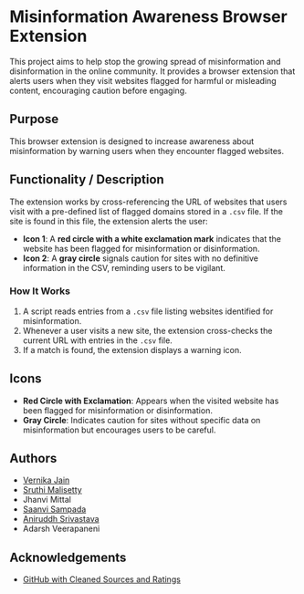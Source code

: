 # Misinformation Awareness Browser Extension

This project aims to help stop the growing spread of misinformation and disinformation in the online community. It provides a browser extension that alerts users when they visit websites flagged for harmful or misleading content, encouraging caution before engaging.

## Purpose
This browser extension is designed to increase awareness about misinformation by warning users when they encounter flagged websites.

## Functionality / Description

The extension works by cross-referencing the URL of websites that users visit with a pre-defined list of flagged domains stored in a `.csv` file. If the site is found in this file, the extension alerts the user:

- **Icon 1**: A **red circle with a white exclamation mark** indicates that the website has been flagged for misinformation or disinformation.
- **Icon 2**: A **gray circle** signals caution for sites with no definitive information in the CSV, reminding users to be vigilant.

### How It Works
1. A script reads entries from a `.csv` file listing websites identified for misinformation.
2. Whenever a user visits a new site, the extension cross-checks the current URL with entries in the `.csv` file.
3. If a match is found, the extension displays a warning icon.

## Icons

- **Red Circle with Exclamation**: Appears when the visited website has been flagged for misinformation or disinformation.
- **Gray Circle**: Indicates caution for sites without specific data on misinformation but encourages users to be careful.

## Authors
- [Vernika Jain](https://github.com/vernikaj)
- [Sruthi Malisetty](https://github.com/sruthi120304)
- Jhanvi Mittal
- [Saanvi Sampada](https://github.com/ksampada23) 
- [Aniruddh Srivastava](https://github.com/Noir01)
- Adarsh Veerapaneni

## Acknowledgements
- [GitHub with Cleaned Sources and Ratings](https://github.com/JanaLasser/misinformation_domains/tree/main)
 
